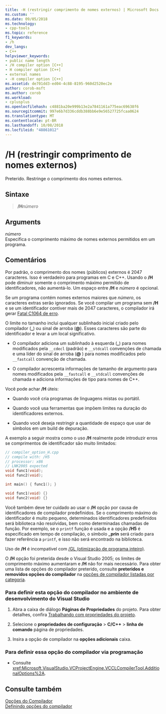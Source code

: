 ```yaml
---
title: -H (restringir comprimento de nomes externos) | Microsoft Docs
ms.custom: ''
ms.date: 09/05/2018
ms.technology:
- cpp-tools
ms.topic: reference
f1_keywords:
- /h
dev_langs:
- C++
helpviewer_keywords:
- public name length
- /H compiler option [C++]
- H compiler option [C++]
- external names
- -H compiler option [C++]
ms.assetid: de701dd3-ed04-4c88-8195-960d2520ec2e
author: corob-msft
ms.author: corob
ms.workload:
- cplusplus
ms.openlocfilehash: c4881ba20e999b13e2a7841161a775eac69638f6
ms.sourcegitcommit: 997e6b7d336cddb388bb6e9e56527725fcaa0624
ms.translationtype: MT
ms.contentlocale: pt-BR
ms.lasthandoff: 10/08/2018
ms.locfileid: "48861012"
---
```

# <a name="h-restrict-length-of-external-names"></a>/H (restringir comprimento de nomes externos)

Preterido. Restringe o comprimento dos nomes externos.

## <a name="syntax"></a>Sintaxe

> **/H**<em>número</em>

## <a name="arguments"></a>Arguments

*número*<br/>
Especifica o comprimento máximo de nomes externos permitidos em um programa.

## <a name="remarks"></a>Comentários

Por padrão, o comprimento dos nomes (públicos) externos é 2047 caracteres. Isso é verdadeiro para programas em C e C++. Usando o **/H** pode diminuir somente o comprimento máximo permitido de identificadores, não aumentá-lo. Um espaço entre **/H** e *número* é opcional.

Se um programa contém nomes externos maiores que *número*, os caracteres extras serão ignorados. Se você compilar um programa sem **/H** e se um identificador contiver mais de 2047 caracteres, o compilador irá gerar [Fatal C1064 de erro](../../error-messages/compiler-errors-1/fatal-error-c1064.md).

O limite no tamanho inclui qualquer sublinhado inicial criado pelo compilador (**\_**) ou sinal de arroba (**\@**). Esses caracteres são parte do identificador e levar a um local significativo.

- O compilador adiciona um sublinhado à esquerda (**\_**) para nomes modificados pela `__cdecl` (padrão) e `__stdcall` convenções de chamada e uma líder do sinal de arroba (**\@** ) para nomes modificados pelo `__fastcall` convenção de chamada.

- O compilador acrescenta informações de tamanho de argumento para nomes modificados pela `__fastcall` e `__stdcall` convenções de chamada e adiciona informações de tipo para nomes de C++.

Você pode achar **/H** úteis:

- Quando você cria programas de linguagens mistas ou portátil.

- Quando você usa ferramentas que impõem limites na duração do identificadores externos.

- Quando você deseja restringir a quantidade de espaço que usar de símbolos em um build de depuração.

A exemplo a seguir mostra como o uso **/H** realmente pode introduzir erros se comprimentos de identificador são muito limitados:

```cpp
// compiler_option_H.cpp
// compile with: /H5
// processor: x86
// LNK2005 expected
void func1(void);
void func2(void);

int main() { func1(); }

void func1(void) {}
void func2(void) {}
```

Você também deve ter cuidado ao usar o **/H** opção por causa de identificadores de compilador predefinidos. Se o comprimento máximo do identificador é muito pequeno, determinados identificadores predefinidos será biblioteca não resolvidas, bem como determinadas chamadas de função. Por exemplo, se o `printf` função é usada e a opção **/H5** é especificado em tempo de compilação, o símbolo **_prin** será criado para fazer referência a `printf`, e isso não será encontrado na biblioteca.

Uso de **/H** é incompatível com [/GL (otimização de programa inteiro)](../../build/reference/gl-whole-program-optimization.md).

O **/H** opção foi preterida desde o Visual Studio 2005; os limites de comprimento máximo aumentaram e **/H** não for mais necessário. Para obter uma lista de opções do compilador preterido, consulte **preteridos e removidos opções do compilador** na [opções de compilador listadas por categoria](../../build/reference/compiler-options-listed-by-category.md).

### <a name="to-set-this-compiler-option-in-the-visual-studio-development-environment"></a>Para definir esta opção do compilador no ambiente de desenvolvimento do Visual Studio

1. Abra a caixa de diálogo **Páginas de Propriedades** do projeto. Para obter detalhes, confira [Trabalhando com propriedades do projeto](../../ide/working-with-project-properties.md).

1. Selecione o **propriedades de configuração** > **C/C++** > **linha de comando** página de propriedades.

1. Insira a opção de compilador na **opções adicionais** caixa.

### <a name="to-set-this-compiler-option-programmatically"></a>Para definir essa opção do compilador via programação

- Consulte <xref:Microsoft.VisualStudio.VCProjectEngine.VCCLCompilerTool.AdditionalOptions%2A>.

## <a name="see-also"></a>Consulte também

[Opções do Compilador](../../build/reference/compiler-options.md)<br/>
[Definindo opções do compilador](../../build/reference/setting-compiler-options.md)
